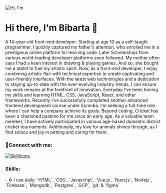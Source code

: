 ![Hi, I'm](https://github.com/bibartaks/bibartaks/assets/106395132/c8d550ee-27e7-4efc-9345-7df67f747bb4)

<h1>Hi there, I'm Bibarta 👋</h1>

<p>A 14-year-old front-end developer. Starting at age 10 as a self-taught programmer, I quickly captured my father's attention, who enrolled me in a prestigious online platform for learning code. Later Scholarships from various world-leading developer platforms soon followed. My mother often says I had a keen interest in drawing & playing games. And so, she bought me a tablet to fuel my artistic spirit. Now, as a front-end developer, I enjoy combining artistic flair with technical expertise to create captivating and user-friendly interfaces. With the latest web technologies and a dedication to staying up-to-date with the ever-evolving industry trends, I can ensure my work remains at the forefront of innovation. Everyday I’ve been honing my skills and learning HTML, CSS, JavaScript, React, and other frameworks. Recently I've successfully completed another advanced frontend development course under Scrimba. I’m seeking a full-time role where I can help a company achieve its goals. Beyond coding, Cricket has been a cherished pastime for me since an early age. As a valuable team member, I have actively participated in various age-based domestic district cricket tournaments. Additionally, my love for animals shines through, as I find solace and joy in petting and caring for them. </p>

<h3>🤝Connect with me:</h3>

[![SkillIcons](https://skillicons.dev/icons?i=linkedin,twitter,discord)](https://skillicons.dev)<br/>

<h3>Skills:</h3>
- ⚙️ I use daily: `HTML`, `CSS`, `Javascript`, `Vue.js`, `Nuxt.js`, `Nodejs`, `Firebase`, `Mongodb`, `Postgres`, `GCP`,
  `git` & `figma`



